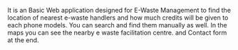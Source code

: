 It is an Basic Web application designed for E-Waste Management to find the location of nearest e-waste handlers and how much credits will be given to each phone models. You can search and find them manually as well. In the maps you can see the nearby e waste facilitation centre. and Contact form at the end. 
